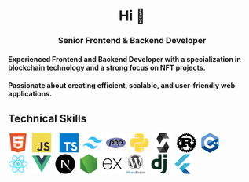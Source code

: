 <h1 align="center">Hi 👋</h1>

<h3 align="center">Senior Frontend & Backend Developer</h3>

#### Experienced Frontend and Backend Developer with a specialization in blockchain technology and a strong focus on NFT projects. 

#### Passionate about creating efficient, scalable, and user-friendly web applications.

## Technical Skills

<img src="https://raw.githubusercontent.com/devicons/devicon/master/icons/html5/html5-original.svg" alt="html5" width="40" height="40"/>&nbsp;
<img src="https://raw.githubusercontent.com/devicons/devicon/master/icons/javascript/javascript-original.svg" alt="Javascript" width="40" height="40"/>&nbsp;&nbsp;&nbsp;
<img src="https://raw.githubusercontent.com/devicons/devicon/master/icons/typescript/typescript-original.svg" alt="Typescript" width="40" height="40"/>&nbsp;
<img src="https://raw.githubusercontent.com/devicons/devicon/master/icons/tailwindcss/tailwindcss-plain.svg" alt="TailwindCSS" width="40" height="40"/>&nbsp;
<img src="https://raw.githubusercontent.com/devicons/devicon/master/icons/php/php-original.svg" alt="PHP" width="40" height="40"/>&nbsp;
<img src="https://raw.githubusercontent.com/devicons/devicon/master/icons/python/python-plain.svg" alt="Python" width="40" height="40"/>&nbsp;
<img src="https://raw.githubusercontent.com/devicons/devicon/master/icons/solidity/solidity-original.svg" alt="Solidity" width="40" height="40"/>&nbsp;
<img src="https://raw.githubusercontent.com/devicons/devicon/master/icons/rust/rust-plain.svg" alt="Rust" width="40" height="40"/>&nbsp;
<img src="https://raw.githubusercontent.com/devicons/devicon/master/icons/cplusplus/cplusplus-original.svg" alt="C++" width="40" height="40"/>&nbsp;
<br/>
<img src="https://raw.githubusercontent.com/devicons/devicon/master/icons/react/react-original.svg" alt="React" width="40" height="40"/>&nbsp;
<img src="https://raw.githubusercontent.com/devicons/devicon/master/icons/vuejs/vuejs-original.svg" alt="Vue.js" width="40" height="40"/>&nbsp;
<img src="https://raw.githubusercontent.com/devicons/devicon/master/icons/nextjs/nextjs-original.svg" alt="Next.js" width="40" height="40"/>&nbsp;
<img src="https://raw.githubusercontent.com/devicons/devicon/master/icons/nodejs/nodejs-original.svg" alt="Node.js" width="40" height="40"/>&nbsp;
<img src="https://raw.githubusercontent.com/devicons/devicon/master/icons/express/express-original.svg" alt="Express.js" width="40" height="40"/>&nbsp;
<img src="https://raw.githubusercontent.com/devicons/devicon/master/icons/wordpress/wordpress-original.svg" alt="Wordpress" width="40" height="40"/>&nbsp;
<img src="https://raw.githubusercontent.com/devicons/devicon/master/icons/django/django-plain.svg" alt="Django" width="40" height="40"/>&nbsp;
<img src="https://raw.githubusercontent.com/devicons/devicon/master/icons/flutter/flutter-original.svg" alt="Flutter" width="40" height="40"/>&nbsp;
